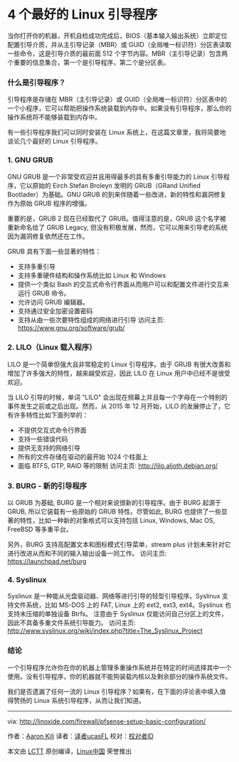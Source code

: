 4 个最好的 Linux 引导程序
====

当你打开你的机器，开机自检成功完成后，BIOS（基本输入输出系统）立即定位配置引导介质，并从主引导记录（MBR）或 GUID（全局唯一标识符）分区表读取一些命令，这是引导介质的最前面 512 个字节内容。MBR（主引导记录）包含两个重要的信息集合，第一个是引导程序，第二个是分区表。
### 什么是引导程序？

引导程序是存储在 MBR（主引导记录）或 GUID（全局唯一标识符）分区表中的一个小程序，它可以帮助把操作系统装载到内存中。如果没有引导程序，那么你的操作系统将不能够装载到内存中。

有一些引导程序我们可以同时安装在 Linux 系统上，在这篇文章里，我将简要地谈论几个最好的 Linux 引导程序。
### 1. GNU GRUB

GNU GRUB 是一个非常受欢迎并且用得最多的具有多重引导能力的 Linux 引导程序，它以原始的 Eirch Stefan Broleyn 发明的 GRUB（GRand Unified Bootlader）为基础。GNU GRUB 的到来伴随着一些改进，新的特性和漏洞修复作为原始 GRUB 程序的增强。

重要的是，GRUB 2 现在已经取代了 GRUB。值得注意的是，GRUB 这个名字被重新命名给了 GRUB Legacy, 但没有积极发展，然而，它可以用来引导老的系统因为漏洞修复依然还在工作。

GRUB 具有下面一些显著的特性：

- 支持多重引导
- 支持多重硬件结构和操作系统比如 Linux 和 Windows
- 提供一个类似 Bash 的交互式命令行界面从而用户可以和配置文件进行交互来运行 GRUB 命令。
- 允许访问 GRUB 编辑器。
- 支持通过安全加密设置密码
- 支持从由一些次要特性组成的网络进行引导
访问主页: <https://www.gnu.org/software/grub/>

### 2. LILO（Linux 载入程序）

LILO 是一个简单但强大且非常稳定的 Linux 引导程序。由于 GRUB 有很大改善和增加了许多强大的特性，越来越受欢迎，因此 LILO 在 Linux 用户中已经不是很受欢迎。

当 LILO 引导的时候，单词 "LILO" 会出现在频幕上并且每一个字母在一个特别的事件发生之前或之后出现。然而，从 2015 年 12 月开始，LILO 的发展停止了，它有许多特性比如下面列举的：

- 不提供交互式命令行界面
- 支持一些错误代码
- 提供无支持的网络引导
- 所有的文件存储在驱动的最开始 1024 个柱面上
- 面临 BTFS, GTP, RAID 等的限制
访问主页: <http://lilo.alioth.debian.org/>

### 3. BURG - 新的引导程序

以 GRUB 为基础, BURG 是一个相对来说很新的引导程序。由于 BURG 起源于 GRUB, 所以它装载有一些原始的 GRUB 特性。尽管如此, BURG 也提供了一些显著的特性，比如一种新的对象格式可以支持包括 Linux, Windows, Mac OS, FreeBSD 等多重平台。

另外，BURG 支持高配置文本和图标模式引导菜单，stream plus 计划未来针对它进行改进从而和不同的输入输出设备一同工作。
访问主页: <https://launchpad.net/burg>

### 4. Syslinux

Syslinux 是一种能从光盘驱动器、网络等进行引导的轻型引导程序。Syslinux 支持文件系统，比如 MS-DOS 上的 FAT, Linux 上的 ext2, ext3, ext4。Syslinux 也支持未压缩的单独设备 Btrfs。
注意由于 Syslinux 仅能访问自己分区上的文件，因此不具备多重文件系统引导能力。
访问主页: <http://www.syslinux.org/wiki/index.php?title=The_Syslinux_Project>

### 结论

一个引导程序允许你在你的机器上管理多重操作系统并在特定的时间选择其中一个使用。没有引导程序，你的机器就不能狗装载内核以及剩余部分的操作系统文件。

我们是否遗漏了任何一流的 Linux 引导程序？如果有，在下面的评论表中填入值得赞扬的 Linux 系统引导程序，从而让我们知道。


--------------------------------------------------------------------------------

via: http://linoxide.com/firewall/pfsense-setup-basic-configuration/

作者：[Aaron Kili][a]
译者：[译者ucasFL](https://github.com/ucasFL)
校对：[校对者ID](https://github.com/校对者ID)

本文由 [LCTT](https://github.com/LCTT/TranslateProject) 原创编译，[Linux中国](https://linux.cn/) 荣誉推出

[a]: http://www.tecmint.com/best-linux-boot-loaders/
